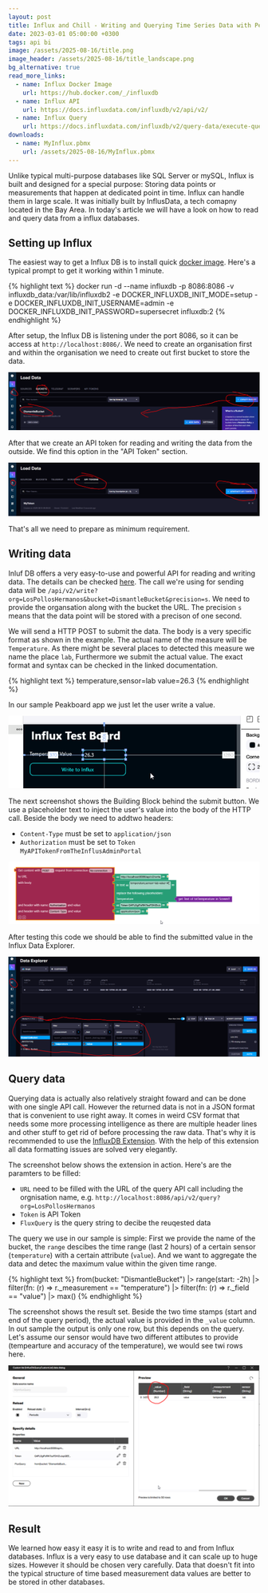 ```yaml
---
layout: post
title: Influx and Chill - Writing and Querying Time Series Data with Peakboard
date: 2023-03-01 05:00:00 +0300
tags: api bi
image: /assets/2025-08-16/title.png
image_header: /assets/2025-08-16/title_landscape.png
bg_alternative: true
read_more_links:
  - name: Influx Docker Image
    url: https://hub.docker.com/_/influxdb
  - name: Influx API
    url: https://docs.influxdata.com/influxdb/v2/api/v2/
  - name: Influx Query
    url: https://docs.influxdata.com/influxdb/v2/query-data/execute-queries/influx-api/
downloads:
  - name: MyInflux.pbmx
    url: /assets/2025-08-16/MyInflux.pbmx
---
```

Unlike typical multi-purpose databases like SQL Server or mySQL, Influx is built and designed for a special purpose: Storing data points or measurements that happen at dedicated point in time. Influx can handle them in large scale. It was initially built by InflusData, a tech comapny located in the Bay Area.
In today's article we will have a look on how to read and query data from a influx databases.

## Setting up Influx

The easiest way to get a Influx DB is to install quick [docker image](https://hub.docker.com/_/influxdb). Here's a typical prompt to get it working within 1 minute.

{% highlight text %}
docker run -d 
  --name influxdb 
  -p 8086:8086 
  -v influxdb_data:/var/lib/influxdb2 
  -e DOCKER_INFLUXDB_INIT_MODE=setup 
  -e DOCKER_INFLUXDB_INIT_USERNAME=admin 
  -e DOCKER_INFLUXDB_INIT_PASSWORD=supersecret 
  influxdb:2
{% endhighlight %}

After setup, the Influx DB is listening under the port 8086, so it can be access at `http://localhost:8086/`. We need to create an organisation first and within the organisation we need to create out first bucket to store the data.

![image](/assets/2025-08-16/010.png)

After that we create an API token for reading and writing the data from the outside. We find this option in the "API Token" section.

![image](/assets/2025-08-16/020.png)

That's all we need to prepare as minimum requirement.

## Writing data

Inluf DB offers a very easy-to-use and powerful API for reading and writing data. The details can be checked [here](https://docs.influxdata.com/influxdb/v2/api/v2/). The call we're using for sending data will be `/api/v2/write?org=LosPollosHermanos&bucket=DismantleBucket&precision=s`. We need to provide the organsation along with the bucket the URL. The precision `s` means that the data point will be stored with a precison of one second.

We will send a HTTP POST to submit the data. The body is a very specific format as shown in the example. The actual name of the measure will be `Temperature`. As there might be several places to detected this measure we name the place `lab`, Furthermore we submit the actual value. The exact format and syntax can be checked in the linked documentation.

{% highlight text %}
temperature,sensor=lab value=26.3
{% endhighlight %}

In our sample Peakboard app we just let the user write a value.

![image](/assets/2025-08-16/030.png)

The next screenshot shows the Building Block behind the submit button. We use a placeholder text to inject the user's value into the body of the HTTP call. Beside the body we need to addtwo headers: 

- `Content-Type` must be set to `application/json`
- `Authorization` must be set to `Token MyAPITokenFromTheInflusAdminPortal`

![image](/assets/2025-08-16/040.png)

After testing this code we should be able to find the submitted value in the Influx Data Explorer.

![image](/assets/2025-08-16/050.png)

## Query data

Querying data is actually also relatively straight foward and can be done with one single API call. However the returned data is not in a JSON format that is convenient to use right away. It comes in weird CSV format that needs some more processing intelligence as there are multiple header lines and other stuff to get rid of before processing the raw data. That's why it is recommended to use the [InfluxDB Extension](https://templates.peakboard.com/extensions/InfluxDB/index). With the help of this extension all data formatting issues are solved very elegantly.

The screenshot below shows the extension in action. Here's are the paramters to be filled:

- `URL` need to be filled with the URL of the query API call including the orgnisation name, e.g. `http://localhost:8086/api/v2/query?org=LosPollosHermanos`
- `Token` is API Token
- `FluxQuery` is the query string to decibe the reuqested data

The query we use in our sample is simple: First we provide the name of the bucket, the `range` descibes the time range (last 2 hours) of a certain sensor (`temperature`) with a certain attribute (`value`). And we want to aggregate the data and detec the maximum value within the given time range.

{% highlight text %}
from(bucket: "DismantleBucket")
  |> range(start: -2h)
  |> filter(fn: (r) => r._measurement == "temperature")
  |> filter(fn: (r) => r._field == "value")
  |> max()
{% endhighlight %}

The screenshot shows the result set. Beside the two time stamps (start and end of the query period), the actual value is provided in the `_value` column. In out sample the output is only one row, but this depends on the query. Let's assume our sensor would have two different attibutes to provide (tempearture and accuracy of the temperature), we would see twi rows here.

![image](/assets/2025-08-16/060.png)

## Result

We learned how easy it easy it is to write and read to and from Influx databases. Influx is a very easy to use database and it can scale up to huge sizes. However it should be chosen very carefully. Data that doesn't fit into the typical structure of time based measurement data values are better to be stored in other databases.
